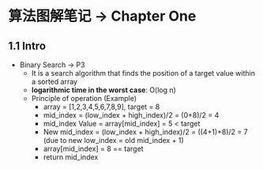 # 算法图解笔记 -> Chapter One

## 1.1 Intro
   - Binary Search -> P3
        - It is a search algorithm that finds the position of a target value within a sorted array
        - **logarithmic time in the worst case**: O(log n)
        - Principle of operation (Example)
            - array = [1,2,3,4,5,6,7,8,9], target = 8
            - mid_index = (low_index + high_index)/2 = (0+8)/2 = 4 
            - mid_index Value = array[mid_index] = 5 < target
            - New mid_index = (low_index + high_index)/2 = ((4+1)+8)/2 = 7 (due to new low_index = old mid_index + 1)
            - array[mid_index] = 8 == target 
            - return mid_index
            
            
